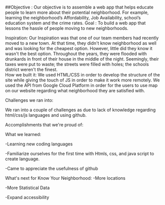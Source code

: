 ##Objective :
Our objective is to assemble a web app that helps educate people to learn more about their potential neighborhood. For example, learning the neighborhood’s Affordability, Job Availability, school’s education system and the crime rates.
Goal : 
To build a web app that lessons the hassle of people moving to new neighborhoods.

Inspiration:
Our Inspiration was that one of our team members had recently moved to a new town. At that time, they didn't know neighborhood as well and was looking for the cheapest option. However, little did they know it wasn't the best option. Throughout the years, they were flooded with drunkards in front of their house in the middle of the night. Seemingly, their taxes were put to waste; the streets were filled with holes; the schools district weren't the finest.  
How we built it:
We used HTML/CSS in order to develop the structure of the site while giving the touch of JS in order to make it work more remotely.  We used the API from Google Cloud Platform in order for the users to use map on our website regarding what neighborhood they are satisfied with.

Challenges we ran into:
 
We ran into a couple of challenges as due to lack of knowledge regarding html/css/js languages and using github.

Accomplishments that we're proud of:

 
What we learned:

-Learning new coding languages

-Familiarize ourselves for the first time with Htmls, css,  and java script to create language.

-Came to appreciate the usefulness of github 

What's next for Know Your Neighborhood:
-More locations

-More Statistical Data

-Expand accessibility



